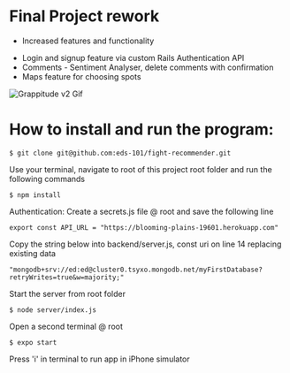 # Final Project rework

* Increased features and functionality
- Login and signup feature via custom Rails Authentication API
- Comments - Sentiment Analyser, delete comments with confirmation
- Maps feature for choosing spots

![Grappitude v2 Gif](https://imgur.com/a/zF3aBoh)

# How to install and run the program:
```
$ git clone git@github.com:eds-101/fight-recommender.git
```
Use your terminal, navigate to root of this project root folder and run the following commands
```
$ npm install
```
Authentication: Create a secrets.js file @ root and save the following line
```
export const API_URL = "https://blooming-plains-19601.herokuapp.com"
```
Copy the string below into backend/server.js, const uri on line 14 replacing existing data
```
"mongodb+srv://ed:ed@cluster0.tsyxo.mongodb.net/myFirstDatabase?retryWrites=true&w=majority;"
```
Start the server from root folder
```
$ node server/index.js
```
Open a second terminal @ root
```
$ expo start
```
Press 'i' in terminal to run app in iPhone simulator
